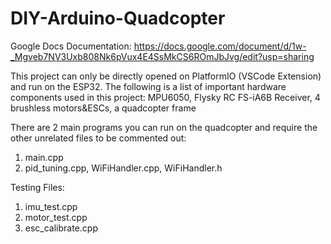 # DIY-Arduino-Quadcopter

Google Docs Documentation: https://docs.google.com/document/d/1w-_Mgveb7NV3Uxb808Nk6pVux4E4SsMkCS6ROmJbJvg/edit?usp=sharing

This project can only be directly opened on PlatformIO (VSCode Extension) and run on the ESP32.
The following is a list of important hardware components used in this project: MPU6050, Flysky RC FS-iA6B Receiver, 4 brushless motors&ESCs, a quadcopter frame

There are 2 main programs you can run on the quadcopter and require the other unrelated files to be commented out: 
1) main.cpp
2) pid_tuning.cpp, WiFiHandler.cpp, WiFiHandler.h

Testing Files:
1) imu_test.cpp
2) motor_test.cpp
3) esc_calibrate.cpp
